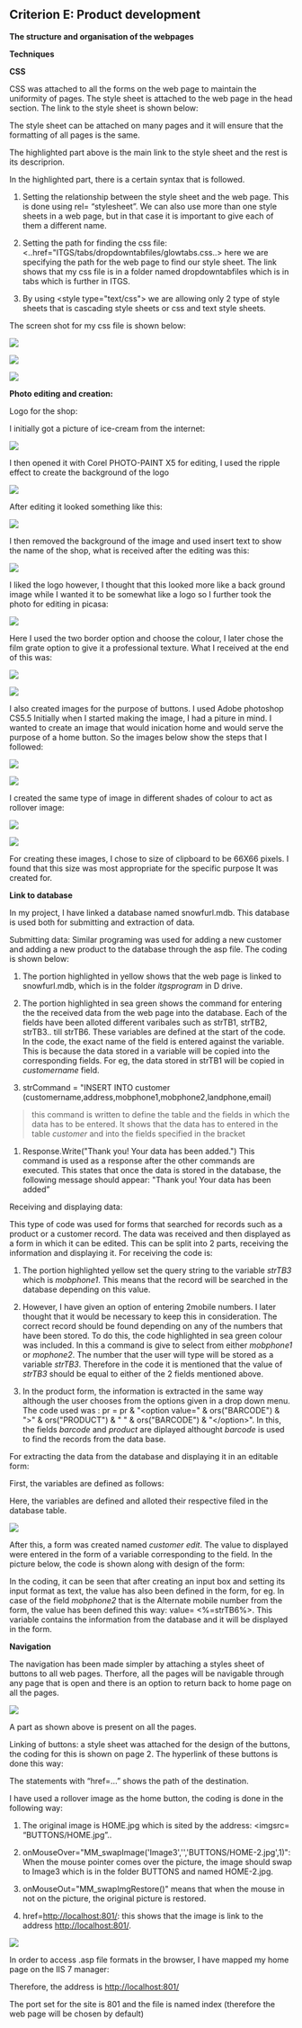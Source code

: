 Criterion E: Product development
--------------------------------

**The structure and organisation of the webpages**

**Techniques**

**CSS**

CSS was attached to all the forms on the web page to maintain the uniformity of
pages. The style sheet is attached to the web page in the head section. The link
to the style sheet is shown below:

The style sheet can be attached on many pages and it will ensure that the
formatting of all pages is the same.

The highlighted part above is the main link to the style sheet and the rest is
its descriprion.

In the highlighted part, there is a certain syntax that is followed.

1.  Setting the relationship between the style sheet and the web page. This is
    done using rel= “stylesheet”. We can also use more than one style sheets in
    a web page, but in that case it is important to give each of them a
    different name.

2.  Setting the path for finding the css file:
    \<..href="ITGS/tabs/dropdowntabfiles/glowtabs.css..\> here we are specifying
    the path for the web page to find our style sheet. The link shows that my
    css file is in a folder named dropdowntabfiles which is in tabs which is
    further in ITGS.

3.  By using \<style type="text/css"\> we are allowing only 2 type of style
    sheets that is cascading style sheets or css and text style sheets.

The screen shot for my css file is shown below:

![](media/73c55ebeb5ed6ee690a14586156a3fe9.png)

![](media/06c67f15a65592a48f0ad40772eb005b.png)

![](media/2de8f2a879e86d562de61a39d6fba6ce.png)

**Photo editing and creation:**

Logo for the shop:

I initially got a picture of ice-cream from the internet:

![](media/3a1e6e568df78844a92d51741adc17c7.jpg)

I then opened it with Corel PHOTO-PAINT X5 for editing, I used the ripple effect
to create the background of the logo

![](media/1ac3da07f7e34147ade9060d5fd00985.png)

After editing it looked something like this:

![](media/4e37446299be165708049d129eb5e2a9.jpg)

I then removed the background of the image and used insert text to show the name
of the shop, what is received after the editing was this:

![](media/4e0a9b32095279ce6adad494adc558f3.jpg)

I liked the logo however, I thought that this looked more like a back ground
image while I wanted it to be somewhat like a logo so I further took the photo
for editing in picasa:

![](media/3542c79003b5e6439f966951cba92b1f.png)

Here I used the two border option and choose the colour, I later chose the film
grate option to give it a professional texture. What I received at the end of
this was:

![](media/c490a0ca68f6b187579b452b3818be53.jpg)

![](media/093db636fb430a0465f6a9f5df706ef8.png)

I also created images for the purpose of buttons. I used Adobe photoshop CS5.5
Initially when I started making the image, I had a piture in mind. I wanted to
create an image that would inication home and would serve the purpose of a home
button. So the images below show the steps that I followed:

![](media/b79ee8c8b9bac3595c15ba059a787158.png)

![](media/77dd9320dbd177b8cf8c44038986b9ac.png)

I created the same type of image in different shades of colour to act as
rollover image:

![](media/103fc74d2dd1e03661bc1547deffa848.jpg)

![](media/a826057efd0835a4a2cc1e3c03b77c8c.jpg)

For creating these images, I chose to size of clipboard to be 66X66 pixels. I
found that this size was most appropriate for the specific purpose It was
created for.

**Link to database**

In my project, I have linked a database named snowfurl.mdb. This database is
used both for submitting and extraction of data.

Submitting data: Similar programing was used for adding a new customer and
adding a new product to the database through the asp file. The coding is shown
below:

1.  The portion highlighted in yellow shows that the web page is linked to
    snowfurl.mdb, which is in the folder *itgsprogram* in D drive.

2.  The portion highlighted in sea green shows the command for entering the the
    received data from the web page into the database. Each of the fields have
    been alloted different varibales such as strTB1, strTB2, strTB3.. till
    strTB6. These variables are defined at the start of the code. In the code,
    the exact name of the field is entered against the variable. This is because
    the data stored in a variable will be copied into the corresponding fields.
    For eg, the data stored in strTB1 will be copied in *customername* field.

3.  strCommand = "INSERT INTO customer
    (customername,address,mobphone1,mobphone2,landphone,email)

>   this command is written to define the table and the fields in which the data
>   has to be entered. It shows that the data has to entered in the table
>   *customer* and into the fields specified in the bracket

1.  Response.Write("Thank you! Your data has been added.") This command is used
    as a response after the other commands are executed. This states that once
    the data is stored in the database, the following message should appear:
    "Thank you! Your data has been added”

Receiving and displaying data:

This type of code was used for forms that searched for records such as a product
or a customer record. The data was received and then displayed as a form in
which it can be edited. This can be split into 2 parts, receiving the
information and displaying it. For receiving the code is:

1.  The portion highlighted yellow set the query string to the variable *strTB3*
    which is *mobphone1*. This means that the record will be searched in the
    database depending on this value.

2.  However, I have given an option of entering 2mobile numbers. I later thought
    that it would be necessary to keep this in consideration. The correct record
    should be found depending on any of the numbers that have been stored. To do
    this, the code highlighted in sea green colour was included. In this a
    command is give to select from either *mobphone1* or *mophone2*. The number
    that the user will type will be stored as a variable *strTB3*. Therefore in
    the code it is mentioned that the value of *strTB3* should be equal to
    either of the 2 fields mentioned above.

3.  In the product form, the information is extracted in the same way although
    the user chooses from the options given in a drop down menu. The code used
    was : pr = pr & "\<option value=" & ors("BARCODE") & "\>" & ors("PRODUCT") &
    " " & ors("BARCODE") & "\</option\>". In this, the fields *barcode* and
    *product* are diplayed althought *barcode* is used to find the records from
    the data base.

For extracting the data from the database and displaying it in an editable form:

First, the variables are defined as follows:

Here, the variables are defined and alloted their respective filed in the
database table.

![](media/e51bcc3336904a112873bd469efd5aa7.png)

After this, a form was created named *customer edit*. The value to displayed
were entered in the form of a variable corresponding to the field. In the
picture below, the code is shown along with design of the form:

In the coding, it can be seen that after creating an input box and setting its
input format as text, the value has also been defined in the form, for eg. In
case of the field *mobphone2* that is the Alternate mobile number from the form,
the value has been defined this way: value= \<%=strTB6%\>. This variable
contains the information from the database and it will be displayed in the form.

**Navigation**

The navigation has been made simpler by attaching a styles sheet of buttons to
all web pages. Therfore, all the pages will be navigable through any page that
is open and there is an option to return back to home page on all the pages.

![](media/6fd588095b6c8e29211be3d5b1c6c25f.png)

A part as shown above is present on all the pages.

Linking of buttons: a style sheet was attached for the design of the buttons,
the coding for this is shown on page 2. The hyperlink of these buttons is done
this way:

The statements with “href=…” shows the path of the destination.

I have used a rollover image as the home button, the coding is done in the
following way:

1.  The original image is HOME.jpg which is sited by the address: \<imgsrc=
    “BUTTONS/HOME.jpg”..

2.  onMouseOver="MM\_swapImage('Image3','','BUTTONS/HOME-2.jpg',1)": When the
    mouse pointer comes over the picture, the image should swap to Image3 which
    is in the folder BUTTONS and named HOME-2.jpg.

3.  onMouseOut="MM\_swapImgRestore()" means that when the mouse in not on the
    picture, the original picture is restored.

4.  href=<http://localhost:801/>: this shows that the image is link to the
    address <http://localhost:801/>.

![](media/b40cb4d875665d3c92ec39e6d27c2819.png)

In order to access .asp file formats in the browser, I have mapped my home page
on the IIS 7 manager:

Therefore, the address is <http://localhost:801/>

The port set for the site is 801 and the file is named index (therefore the web
page will be chosen by default)
